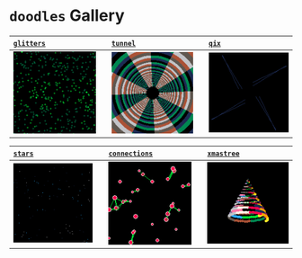 # `doodles` Gallery

| [`glitters`](glitters/scene.go)     |   | [`tunnel`](tunnel/scene.go)    |   | [`qix`](qix/scene.go)    | 
|:------------------------------------|:-:|:-------------------------------|:-:|:-------------------------|
| ![glitters](_doodles/glitters.gif)  |   | ![tunnel](_doodles/tunnel.gif) |   | ![qix](_doodles/qix.gif) |

| [`stars`](stars/scene.go)     |   | [`connections`](connections/scene.go)    |   | [`xmastree`](xmastree/scene.go)    | 
|:------------------------------|:-:|:-----------------------------------------|:-:|:-------------------------|
| ![stars](_doodles/stars.gif)  |   | ![connections](_doodles/connections.gif) |   | ![xmastree](_doodles/xmastree.gif) |